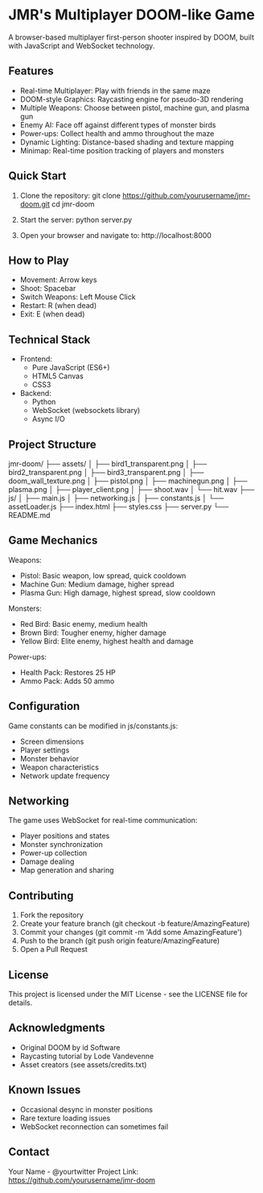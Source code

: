 # JMR's Multiplayer DOOM-like Game

A browser-based multiplayer first-person shooter inspired by DOOM, built with JavaScript and WebSocket technology.

## Features
- Real-time Multiplayer: Play with friends in the same maze
- DOOM-style Graphics: Raycasting engine for pseudo-3D rendering
- Multiple Weapons: Choose between pistol, machine gun, and plasma gun
- Enemy AI: Face off against different types of monster birds
- Power-ups: Collect health and ammo throughout the maze
- Dynamic Lighting: Distance-based shading and texture mapping
- Minimap: Real-time position tracking of players and monsters

## Quick Start
1. Clone the repository:
   git clone https://github.com/yourusername/jmr-doom.git
   cd jmr-doom

2. Start the server:
   python server.py

3. Open your browser and navigate to:
   http://localhost:8000

## How to Play
- Movement: Arrow keys
- Shoot: Spacebar
- Switch Weapons: Left Mouse Click
- Restart: R (when dead)
- Exit: E (when dead)

## Technical Stack
- Frontend:
  - Pure JavaScript (ES6+)
  - HTML5 Canvas
  - CSS3
- Backend:
  - Python
  - WebSocket (websockets library)
  - Async I/O

## Project Structure
jmr-doom/
├── assets/
│   ├── bird1_transparent.png
│   ├── bird2_transparent.png
│   ├── bird3_transparent.png
│   ├── doom_wall_texture.png
│   ├── pistol.png
│   ├── machinegun.png
│   ├── plasma.png
│   ├── player_client.png
│   ├── shoot.wav
│   └── hit.wav
├── js/
│   ├── main.js
│   ├── networking.js
│   ├── constants.js
│   └── assetLoader.js
├── index.html
├── styles.css
├── server.py
└── README.md

## Game Mechanics

Weapons:
- Pistol: Basic weapon, low spread, quick cooldown
- Machine Gun: Medium damage, higher spread
- Plasma Gun: High damage, highest spread, slow cooldown

Monsters:
- Red Bird: Basic enemy, medium health
- Brown Bird: Tougher enemy, higher damage
- Yellow Bird: Elite enemy, highest health and damage

Power-ups:
- Health Pack: Restores 25 HP
- Ammo Pack: Adds 50 ammo

## Configuration
Game constants can be modified in js/constants.js:
- Screen dimensions
- Player settings
- Monster behavior
- Weapon characteristics
- Network update frequency

## Networking
The game uses WebSocket for real-time communication:
- Player positions and states
- Monster synchronization
- Power-up collection
- Damage dealing
- Map generation and sharing

## Contributing
1. Fork the repository
2. Create your feature branch (git checkout -b feature/AmazingFeature)
3. Commit your changes (git commit -m 'Add some AmazingFeature')
4. Push to the branch (git push origin feature/AmazingFeature)
5. Open a Pull Request

## License
This project is licensed under the MIT License - see the LICENSE file for details.

## Acknowledgments
- Original DOOM by id Software
- Raycasting tutorial by Lode Vandevenne
- Asset creators (see assets/credits.txt)

## Known Issues
- Occasional desync in monster positions
- Rare texture loading issues
- WebSocket reconnection can sometimes fail

## Contact
Your Name - @yourtwitter
Project Link: https://github.com/yourusername/jmr-doom
